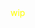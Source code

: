 <html>
<head>
  </html>
  </head>
  <body>
  <FONT COLOR= "yellow">
    wip
  </font>
  </body>
</html>
  

<!--
**7n7s/7n7s**
Here are some ideas to get you started:

- wip
-->
